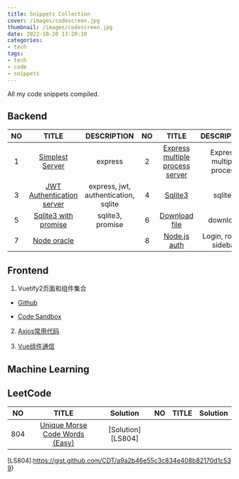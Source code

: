 ```yaml
---
title: Snippets Collection
cover: /images/codescreen.jpg
thumbnail: /images/codescreen.jpg
date: 2022-10-20 13:20:10
categories:
- tech
tags:
- tech
- code
- snippets
---
```


All my code snippets compiled.
<!--more-->

## Backend
|NO|TITLE|DESCRIPTION|NO|TITLE|DESCRIPTION|
|:-----:|:-----:|:-----:|:-----:|:-----:|:-----:|
|1|[Simplest Server][B1]|express|2|[Express multiple process server][B2]|Express, multiple process|
|3|[JWT Authentication server][B3]|express, jwt, authentication, sqlite|4|[Sqlite3][B4]|sqlite3|
|5|[Sqlite3 with promise][B5]|sqlite3, promise|6|[Download file][B6]|download|
|7|[Node oracle][B7]||8|[Node.js auth][B8]|Login, router, sidebar|


[B1]:https://gist.github.com/CDT/21cd65c9277255602575ed6099595f0e
[B2]:https://gist.github.com/CDT/aa0ab8523a014951c0c25bd1963a5a76
[B3]:https://gist.github.com/CDT/1fd5a58e692725f2c4360c2c70532c7b
[B4]:https://gist.github.com/CDT/e68210ea6b585b27e87c3f7ef3ab2962
[B5]:https://gist.github.com/CDT/bcd4c0b883b2cbb61ed6ce3d6cc4d05c
[B6]:https://gist.github.com/CDT/2c5c05bb6ea0db8aa13c643f3ca4f591
[B7]:https://gist.github.com/CDT/d9a077bbfaf63281dba0cbd8164f84ba
[B8]:https://gist.github.com/CDT/2220146ff6fbc78c986eb29cafa5c341

## Frontend
1. Vuetify2页面和组件集合

- [Github](https://github.com/CDT/vuetify2_collection)

- [Code Sandbox](https://codesandbox.io/p/github/CDT/vuetify2_collection/master)

2. [Axios常用代码](https://gist.github.com/CDT/a4b97add834d6cb4a0d2faeac2dd5fd6)

3. [Vue组件通信](https://gist.github.com/CDT/deb1f223866b45c5fd64bfb7acc11c4f)

## Machine Learning

## LeetCode

|NO|TITLE|Solution|NO|TITLE|Solution|
|:-----:|:-----:|:-----:|:-----:|:-----:|:-----:|
|804|[Unique Morse Code Words (Easy)][LQ804]|[Solution][LS804]||||

[LQ804]:https://leetcode.com/problems/unique-morse-code-words/
[LS804]:https://gist.github.com/CDT/a9a2b46e55c3c834e408b82170d1c539)